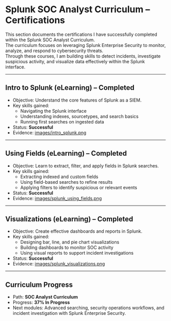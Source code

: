 # Splunk SOC Analyst Curriculum – Certifications

This section documents the certifications I have successfully completed within the Splunk SOC Analyst Curriculum.  
The curriculum focuses on leveraging Splunk Enterprise Security to monitor, analyze, and respond to cybersecurity threats.  
Through these courses, I am building skills to detect incidents, investigate suspicious activity, and visualize data effectively within the Splunk interface.  

---

## Intro to Splunk (eLearning) – Completed
- Objective: Understand the core features of Splunk as a SIEM.  
- Key skills gained:
  - Navigating the Splunk interface  
  - Understanding indexes, sourcetypes, and search basics  
  - Running first searches on ingested data  
- Status: **Successful**  
- Evidence: [images/intro_splunk.png](images/intro_splunk.png)  

---

## Using Fields (eLearning) – Completed
- Objective: Learn to extract, filter, and apply fields in Splunk searches.  
- Key skills gained:
  - Extracting indexed and custom fields  
  - Using field-based searches to refine results  
  - Applying filters to identify suspicious or relevant events  
- Status: **Successful**  
- Evidence: [images/splunk_using_fields.png](images/splunk_using_fields.png)  

---

## Visualizations (eLearning) – Completed
- Objective: Create effective dashboards and reports in Splunk.  
- Key skills gained:
  - Designing bar, line, and pie chart visualizations  
  - Building dashboards to monitor SOC activity  
  - Using visual reports to support incident investigations  
- Status: **Successful**  
- Evidence: [images/splunk_visualizations.png](images/splunk_visualizations.png)  

---

## Curriculum Progress
- Path: **SOC Analyst Curriculum**  
- Progress: **37% In Progress**  
- Next modules: Advanced searching, security operations workflows, and incident investigation with Splunk Enterprise Security.  

